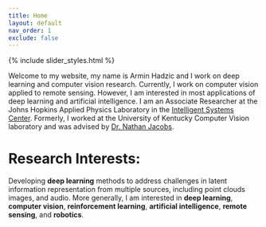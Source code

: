 ```yaml
---
title: Home
layout: default
nav_order: 1
exclude: false
---
```

{% include slider_styles.html %}

Welcome to my website, my name is Armin Hadzic and I work on deep learning and computer vision research. Currently, I work on computer vision applied to remote sensing. However, I am interested in most applications of deep learning and artificial intelligence. I am an Associate Researcher at the Johns Hopkins Applied Physics Laboratory in the [Intelligent Systems Center](https://www.jhuapl.edu/isc). Formerly, I worked at the University of Kentucky Computer Vision laboratory and was advised by [Dr. Nathan Jacobs](http://cs.uky.edu/~jacobs/).

# Research Interests:
Developing **deep learning** methods to address challenges in latent information representation from multiple sources, including point clouds images, and audio. More generally, I am interested in **deep learning**, **computer vision**, **reinforcement learning**, **artificial intelligence**, **remote sensing**, and **robotics**.

